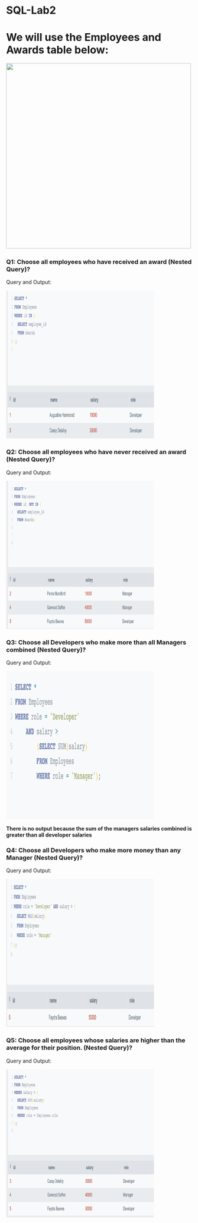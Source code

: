 # SQL-Lab2

# We will use the Employees and Awards table below:

 <img src="Lab2.png" width="500" height="500">

### Q1: Choose all employees who have received an award (Nested Query)?
Query and Output:


 <img src="1.png" alt="Image" width="400px" height= "400px">

### Q2: Choose all employees who have never received an award (Nested Query)?
Query and Output:


 <img src="2.png" alt="Image" width="400px" height= "400px">
 
### Q3: Choose all Developers who make more than all Managers combined (Nested Query)?
Query and Output:


<img src="3.png" alt="Image" width="400px" height= "400px">

 **There is no output because the sum of the managers salaries combined is greater than all developer salaries**
### Q4: Choose all Developers who make more money than any Manager (Nested Query)?
Query and Output:


<img src="4.png" alt="Image" width="400px" height= "400px">
 
### Q5: Choose all employees whose salaries are higher than the average for their position. (Nested Query)?
Query and Output:


<img src="5.png" alt="Image" width="400px" height= "400px">
